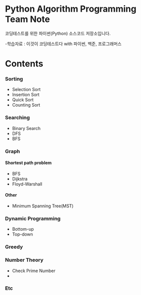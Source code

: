 # Python Algorithm Programming Team Note
코딩테스트를 위한 파이썬(Python) 소스코드 저장소입니다.

-학습자료 : 이것이 코딩테스트다 with 파이썬, 백준, 프로그래머스

# Contents
### Sorting
+ Selection Sort
+ Insertion Sort
+ Quick Sort
+ Counting Sort

### Searching
+ Binary Search
+ DFS
+ BFS

### Graph
#### Shortest path problem
+ BFS
+ Dijkstra
+ Floyd-Warshall
#### Other
+ Minimum Spanning Tree(MST)

### Dynamic Programming
+ Bottom-up
+ Top-down

### Greedy

### Number Theory
+ Check Prime Number
+ 

### Etc
